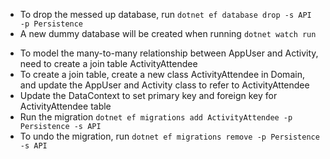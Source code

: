- To drop the messed up database, run `dotnet ef database drop -s API -p Persistence`
- A new dummy database will be created when running `dotnet watch run` 

<!-- Modelling many-to-many relationship -->
- To model the many-to-many relationship between AppUser and Activity, need to create a join table ActivityAttendee
- To create a join table, create a new class ActivityAttendee in Domain, and update the AppUser and Activity class to refer to ActivityAttendee
- Update the DataContext to set primary key and foreign key for ActivityAttendee table
- Run the migration `dotnet ef migrations add ActivityAttendee -p Persistence -s API`
- To undo the migration, run `dotnet ef migrations remove -p Persistence -s API`
